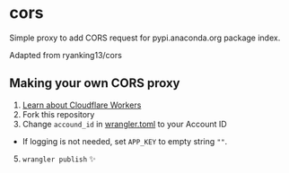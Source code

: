 # cors

Simple proxy to add CORS request for pypi.anaconda.org package index.

Adapted from ryanking13/cors


## Making your own CORS proxy

1. [Learn about Cloudflare Workers](https://workers.cloudflare.com/)
2. Fork this repository
3. Change `accound_id` in [wrangler.toml](./wrangler.toml) to your Account ID
  - If logging is not needed, set `APP_KEY` to empty string `""`. 
5. `wrangler publish` ✨
